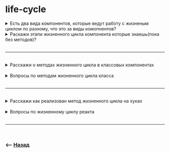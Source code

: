 # life-cycle

<details>
<summary>Есть два вида компонентов, которые ведут работу с жизненым циклом по разному, что это за виды комопнентов?</summary>

![illustration](https://raw.githubusercontent.com/webster6667/documentation/master/documentation-data/illustrations/dd-up.svg)

🎯 Классовые    
🎯 Функциональные

![illustration](https://raw.githubusercontent.com/webster6667/documentation/master/documentation-data/illustrations/dd-down.svg)

</details>

<details>
<summary> Раскажи этапи жизненного цикла компонента которые знаешь(пока без методов)?</summary>

![illustration](https://raw.githubusercontent.com/webster6667/documentation/master/documentation-data/illustrations/dd-up.svg)

<details>
<summary> 🔹 Инициализация</summary>

----

👆 Происходит при создании класса, в этот момент записываються пропсы и стейт

----

</details>

<br>

<details>
<summary> 🔹 Монтирование </summary>

----

👆 Помещение результата работы `render` в реальный `DOM`

----

</details>

<br>

<details>
<summary> 🔹 Обновление </summary>

----

👆 Происходит при изменении внешних пропсов, внутреннего стейта или вызове `forceUpdate` метода в классовом компоненте

----

</details>

<br>

<details>
<summary> 🔹 Размонтирование </summary>

----

👆 Удалением компонента из реального `DOM`

----

</details> 


![illustration](https://raw.githubusercontent.com/webster6667/documentation/master/documentation-data/illustrations/dd-down.svg)

</details>

<br>

--- 

<br>

<details>
<summary> Расскажи о методах жизненного цикла в классовых компонентах</summary>

![illustration](https://raw.githubusercontent.com/webster6667/documentation/master/documentation-data/illustrations/dd-up.svg)

<a href="https://projects.wojtekmaj.pl/react-lifecycle-methods-diagram/">Интерактивная страница жизненного цикла классового компонента</a>

<details>
<summary> 🔹 constructor()</summary>

----

👆 Относиться к `API vanylla-js`, а не к `react`, но среди всех `init` методов, отработает первым

🎯 Используеться в основном для создание рефов    
🎯 Может быть использован для установки инит стейта


----

</details>

<br>

<details>
<summary> 🔹 static getDerivedStateFromProps( props, state )</summary>

----

🎯 Статический метод   
&emsp;&emsp; 👆 Методы не владеющий конкретными данными созданного экземпляра        

🎯 Запускается при каждой перерисовке, включая инициализацию

🎯 Может перехватить присваивание пропсов и стейтов   

----

</details>

<br>

<details>
<summary> 🔹 shouldComponentUpdate( nextProps, nextState ) </summary>

----

👆 Срабатывает на каждое изменения пропсов и стейта, кроме инициализирующих   

🎯 Если вернет `true`, компонент перерисуеться при изменении стейта или входных пропсов

🎯 Если вернет `false`, компонент не перерисуеться, даже при изменении пропсов или стейта 

----

</details>

<br>

<details>
<summary> 🔹 render() </summary>

----

👆 Чистая функция описывающая что должен отрисовать компонент исходя из стейта и пропсов   

🛑 Не должна вызывать `setState` во время выполнения, так как попадет в бесконечный цикл      
&emsp;&emsp; 👆 Изменения стейта должно происходить только в развешенных колбеках

----

</details>

<br>

<details>
<summary> 🔹 getSnapshotBeforeUpdate( prevProps, prevState ) </summary>

----

👆 Срабатывает на каждое изменения пропсов и стейта, кроме инициализирующих, перед методом `componentDidUpdate` 

🎯 Позволяет получить `snapshot` стейта и пропсов, которые полетят в `componentDidUpdate`            
🎯 Получить данные из `DOM`(например координаты)    
🎯 Вернуть данные, как результат работы 

----

</details>

<br>

<details>
<summary> 🔹 componentDidMount() </summary>

----

👆 Срабатывает в момент когда компонент вмонтирован в `DOM` 

----

</details>

<br>

<details>
<summary> 🔹 componentDidUpdate() </summary>

----

👆 Начинает срабатывать при  обновлении пропсов и стейта, кроме инициализирующих

----

</details>

<br>

<details>
<summary> 🔹 componentWillUnmount() </summary>

----

👆 Срабатывает перед размонтированием компонента

🎯 Используеться в основном для отчистки таймеров, отмены запросов или подписок на события

----

</details>

![illustration](https://raw.githubusercontent.com/webster6667/documentation/master/documentation-data/illustrations/dd-down.svg)

</details>

<br>


<details>
<summary> Вопросы по методам жизненного цикла класса</summary>

![illustration](https://raw.githubusercontent.com/webster6667/documentation/master/documentation-data/illustrations/dd-up.svg)

<details>
<summary> Можешь проговорить что увидит пользователь при текущей работе componentDidMount </summary>

----

```javascript
class App extends Component {
  constructor(props) {
    super(props);
    this.titleRef = React.createRef();
  }

  state = {
    width: 10
  };

  componentDidMount() {
    const $title = this.titleRef.current;

    if ($title) {
      this.setState({ width: $title.offsetWidth });
    }
  }

  render() {
    return (
      <div className="App">
        <h1 ref={this.titleRef}>title</h1>
        <h2 style={{ width: `${this.state.width}px` }}>
          Start editing to see some magic happen!
        </h2>
      </div>
    );
  }
}
```

<details>
<summary> ✅ Ответ</summary>

---

Произойдет ререндер, но промежуточный вариант с `width: 10` пользователь не увидит  

---

</details>

----

</details>

<br>

<details>
<summary> Проговори что увидит пользователь при работе componentDidUpdate</summary>

----

```javascript
const EMPTY = "Empty";
const NOT_EMPTY = "Not empty";

class App extends Component {
  state = {
    title: EMPTY
  };

  componentDidUpdate() {
    if (this.state.title === NOT_EMPTY) {
      this.setState({ title: "New Title" });
    }
  }

  clickHandler = () => {
    this.setState({ title: NOT_EMPTY });
  };

  render() {
    return (
      <div className="App">
        <h1>Title: {this.state.title}</h1>
        <button onClick={this.clickHandler}>test</button>
      </div>
    );
  }
}
```

<details>
<summary> ✅ Ответ</summary>

---

Произойдет ререндер, но промежуточный вариант с `Not empty` пользователь не увидит

---

</details>

----

</details>

<br>

<details>
<summary> Какие общие проблемы в этих кусках кода</summary>

----

```javascript
const EMPTY = "Empty";
const NOT_EMPTY = "Not empty";

class App extends Component {
  state = {
    title: EMPTY
  };

  render() {
      
    this.setState({title: NOT_EMPTY})  
      
    return (
      <div className="App">
        <h1>Title: {this.state.title}</h1>
      </div>
    );
  }
}

```

--- 

```javascript

const EMPTY = "Empty";
const NOT_EMPTY = "Not empty";

class App extends Component {
    state = {
        title: EMPTY,
        wasClick: false
    };

    componentDidUpdate() {
        this.setState({ title: NOT_EMPTY });
    }

    clickHandler = () => {
        this.setState({ wasClick: true });
    };

    render() {
        return (
            <div className="App">
                <h1>Title: {this.state.title}</h1>
                <button onClick={this.clickHandler}>test</button>
            </div>
        );
    }
}


```

<details>
<summary> ✅ Ответ</summary>

---

Вызываються бесконечные циклы

---

</details>

----

</details>

<br>

<details>
<summary> В каких случаях можно использовать getDerivedProps?</summary>

----

В случаях когда нужно изменить стейт компонента, в зависимости от входящих пропсов, избегая лишнего ререндера

----

</details>

<br>

<details>
<summary> Для чего нужен getSnapshotBeforeUpdate, ведь prevProps и prevState можно получить в componentDidUpdate?</summary>

----

🔹 `getSnapshotBeforeUpdate`  
&emsp;&emsp; 👆 Владеет новыми пропсами, старыми, а так же состоянием `DOM` до его перерисовки новыми пропсами    

🔹 `componentDidUpdate`  
&emsp;&emsp; 👆 Владеет новыми пропсами, старыми, но вызываеться в момент когда пропсы уже отрисованы, и `DOM` изменен

✅ Для анализа измененных пропсов и снимка `DOM` еще до отрисовки новых пропсов

</details>

![illustration](https://raw.githubusercontent.com/webster6667/documentation/master/documentation-data/illustrations/dd-down.svg)

</details>

<br>

---

<br>

<details>
<summary> Расскажи как реализован метод жизненного цикла на хуках</summary>

![illustration](https://raw.githubusercontent.com/webster6667/documentation/master/documentation-data/illustrations/dd-up.svg)

<details>
<summary> 🔹 Инициализация </summary>

----

```javascript
const [values, setValues] = setState('value')

const calculation = useMemo(() => expensiveCalculation(count), [count]);

const addTodo = useCallback(() => {
    setValues((t) => [...t, "New Value"]);
}, [todos]);
```

----

</details>

<br>

<details>
<summary> 🔹 Монтирование </summary>

----

```javascript
useEffect(() => {

}, [])

useLayoutEffect(() => {

}, [])
```

----

</details>

<br>
   
<details>
<summary> 🔹 Обновление </summary>

----

```javascript
useEffect(() => {

}, [deps])

useLayoutEffect(() => {

}, [deps])
```

----

</details>

<br>

<details>
<summary> 🔹 Размонтирование </summary>

----

```javascript
useEffect(() => {
    return () => {
        // call when component unmount
    }
}, [])

useLayoutEffect(() => {
    return () => {
        // call when component unmount
    }
}, [])
```

----

</details>


![illustration](https://raw.githubusercontent.com/webster6667/documentation/master/documentation-data/illustrations/dd-down.svg)

</details>

<br>

<details>
<summary> Вопросы по жизненному циклу реакта </summary>

![illustration](https://raw.githubusercontent.com/webster6667/documentation/master/documentation-data/illustrations/dd-up.svg)

<details>
<summary> В каких случаях сработает return внутри useEffect</summary>

----

```javascript
const [values, setValues] = setState('value')

useEffect(() => {
    
    return () => {
        console.log('unmount')
    }
    
}, [values])
```

----

</details>


![illustration](https://raw.githubusercontent.com/webster6667/documentation/master/documentation-data/illustrations/dd-down.svg)

</details>

<br>

---



<br>

### ⟵ **<a href="../../readme.md">Назад</a>**
